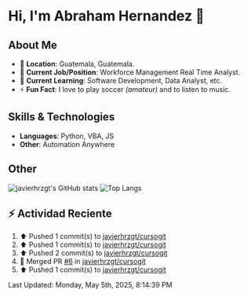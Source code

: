 # Hi, I'm Abraham Hernandez 👋

## About Me

- 📍 **Location**: Guatemala, Guatemala.
- 💼 **Current Job/Position**: Workforce Management Real Time Analyst.
- 🌱 **Current Learning**: Software Development, Data Analyst, etc.
- ⚡ **Fun Fact**: I love to play soccer *(amateur)* and to listen to music.

## Skills & Technologies

- **Languages**: Python, VBA, JS
- **Other**: Automation Anywhere

## Other

![javierhrzgt's GitHub stats](https://github-readme-stats.vercel.app/api?username=javierhrzgt&theme=shadowblue&show_icons=true)
![Top Langs](https://github-readme-stats.vercel.app/api/top-langs/?username=javierhrzgt&layout=compact)

## :zap: Actividad Reciente
<!--RECENT_ACTIVITY:start-->
1. ⬆️ Pushed 1 commit(s) to [javierhrzgt/cursogit](https://github.com/javierhrzgt/cursogit)<br>
2. ⬆️ Pushed 1 commit(s) to [javierhrzgt/cursogit](https://github.com/javierhrzgt/cursogit)<br>
3. ⬆️ Pushed 2 commit(s) to [javierhrzgt/cursogit](https://github.com/javierhrzgt/cursogit)<br>
4. 🎉 Merged PR [#6](https://github.com/javierhrzgt/cursogit/pull/6) in [javierhrzgt/cursogit](https://github.com/javierhrzgt/cursogit)<br>
5. ⬆️ Pushed 1 commit(s) to [javierhrzgt/cursogit](https://github.com/javierhrzgt/cursogit)<br>
<!--RECENT_ACTIVITY:end-->
<!--RECENT_ACTIVITY:last_update-->
Last Updated: Monday, May 5th, 2025, 8:14:39 PM
<!--RECENT_ACTIVITY:last_update_end-->